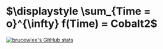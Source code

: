 # $\displaystyle \sum_{Time = o}^{\infty} f(Time) = Cobalt2$

[![brucewlee's GitHub stats](https://github-readme-stats.vercel.app/api?username=brucewlee)](https://github.com/anuraghazra/github-readme-stats)
